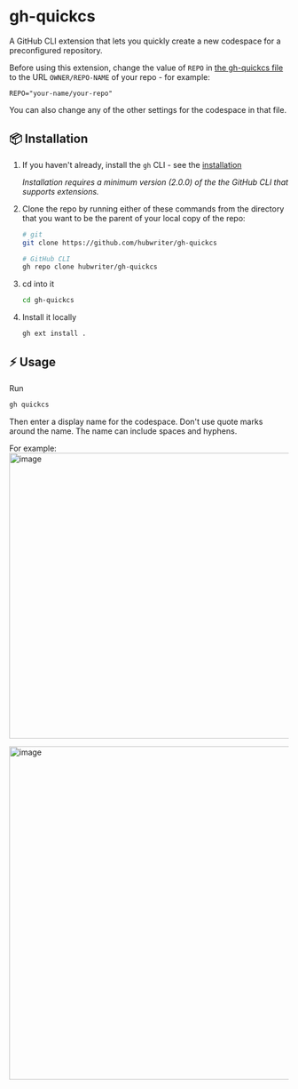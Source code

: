 # gh-quickcs

A GitHub CLI extension that lets you quickly create a new codespace for a preconfigured repository.

Before using this extension, change the value of `REPO` in [the gh-quickcs file](https://github.com/hubwriter/quickcs/blob/main/gh-doccs) to the URL `OWNER/REPO-NAME` of your repo - for example:

```
REPO="your-name/your-repo"
```

You can also change any of the other settings for the codespace in that file.

## 📦 Installation

1. If you haven't already, install the `gh` CLI - see the [installation](https://github.com/cli/cli#installation)

   _Installation requires a minimum version (2.0.0) of the the GitHub CLI that supports extensions._

1. Clone the repo by running either of these commands from the directory that you want to be the parent of your local copy of the repo:

   ```bash
   # git
   git clone https://github.com/hubwriter/gh-quickcs

   # GitHub CLI
   gh repo clone hubwriter/gh-quickcs
   ```

1. cd into it

   ```bash
   cd gh-quickcs
   ```

1. Install it locally
   ```bash
   gh ext install .
   ```


## ⚡️ Usage

Run
```sh
gh quickcs
```
Then enter a display name for the codespace. Don't use quote marks around the name. The name can include spaces and hyphens.

For example:<br>
<img width="514" alt="image" src="https://user-images.githubusercontent.com/54933897/214870852-ea3e1845-2122-45e1-8df4-b9d23a411cd5.png">

<img width="600" alt="image" src="https://user-images.githubusercontent.com/54933897/214872075-4ce2bb50-12ed-4c49-b8a3-d857a13baf37.png">


   ```
